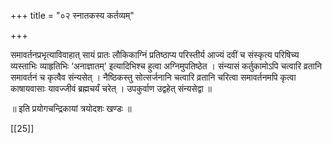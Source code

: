 +++
title = "०२ स्नातकस्य कर्तव्यम्"

+++

समावर्तनप्रभृत्याविवाहात् सायं प्रातः लौकिकाग्निं प्रतिष्ठाप्य परिस्तीर्य आज्यं दवीं च संस्कृत्य परिषिच्य व्यस्ताभिः व्याहृतिभिः ‘अनाज्ञातम्' इत्यादिभिश्च हुत्वा अग्निमुपतिष्ठेत । संन्यासं कर्तुकामोऽपि चत्वारि व्रतानि समावर्तनं च कृत्वैव संन्यसेत् । नैष्ठिकस्तु सोत्सर्जनानि चत्वारि व्रतानि चरित्वा समावर्तनमपि कृत्वा काषायवासाः यावज्जीवं ब्रह्मचर्यं चरेत् । उपकुर्वाण उद्वहेत् संन्यसेद्वा ॥

॥ इति प्रयोगचन्द्रिकायां त्रयोदशः खण्डः ॥

[[25]]